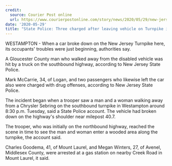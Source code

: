 ```yaml
---
credit:
  source: Courier Post online
  url: https://www.courierpostonline.com/story/news/2020/05/29/new-jersey-turnpike-dwi-drugs-accident-charles-goodeema-mount-laurel-mark-mccarrie-logan/5284235002/
date: '2020-05-29'
title: "State Police: Three charged after leaving vehicle on Turnpike in Westampton"
---
```

WESTAMPTON - When a car broke down on the New Jersey Turnpike here, its occupants' troubles were just beginning, authorities say.

A Gloucester County man who walked away from the disabled vehicle was hit by a truck on the southbound highway, according to New Jersey State Police.

Mark McCarrie, 34, of Logan, and two passengers who likewise left the car also were charged with drug offenses, according to New Jersey State Police.

The incident began when a trooper saw a man and a woman walking away from a Chrysler Sebring on the southbound turnpike in Westampton around 8:30 p.m. Tuesday, said a State Police account.
The vehicle had broken down on the highway's shoulder near milepost 40.7.

The trooper, who was initially on the northbound highway, reached the scene in time to see the man and woman enter a wooded area along the turnpike, the account said.

Charles Goodema, 41, of Mount Laurel, and Megan Winters, 27, of Avenel, Middlesex County, were arrested at a gas station on nearby Creek Road in Mount Laurel, it said.
